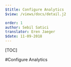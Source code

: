 ```yaml
---
$title: Configure Analytics
$view: /views/docs/detail.j2

order: 1
author: Sebil Satici
translator: Eren Jaeger
$date: 11-09-2018
---
```


[TOC]

#Configure Analytics
